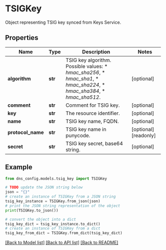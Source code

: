 # TSIGKey

Object representing TSIG key synced from Keys Service.

## Properties

Name | Type | Description | Notes
------------ | ------------- | ------------- | -------------
**algorithm** | **str** | TSIG key algorithm.  Possible values:  * _hmac_sha256_,  * _hmac_sha1_,  * _hmac_sha224_,  * _hmac_sha384_,  * _hmac_sha512_. | [optional] 
**comment** | **str** | Comment for TSIG key. | [optional] 
**key** | **str** | The resource identifier. | [optional] 
**name** | **str** | TSIG key name, FQDN. | [optional] 
**protocol_name** | **str** | TSIG key name in punycode. | [optional] [readonly] 
**secret** | **str** | TSIG key secret, base64 string. | [optional] 

## Example

```python
from dns_config.models.tsig_key import TSIGKey

# TODO update the JSON string below
json = "{}"
# create an instance of TSIGKey from a JSON string
tsig_key_instance = TSIGKey.from_json(json)
# print the JSON string representation of the object
print(TSIGKey.to_json())

# convert the object into a dict
tsig_key_dict = tsig_key_instance.to_dict()
# create an instance of TSIGKey from a dict
tsig_key_from_dict = TSIGKey.from_dict(tsig_key_dict)
```
[[Back to Model list]](../README.md#documentation-for-models) [[Back to API list]](../README.md#documentation-for-api-endpoints) [[Back to README]](../README.md)


